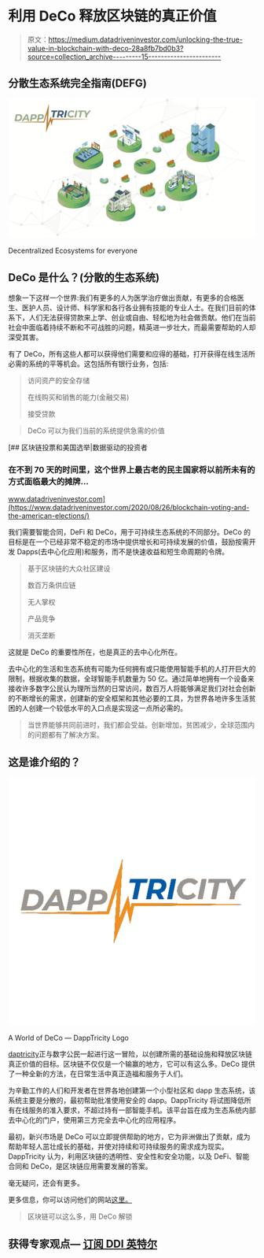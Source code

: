 # 利用 DeCo 释放区块链的真正价值

> 原文：<https://medium.datadriveninvestor.com/unlocking-the-true-value-in-blockchain-with-deco-28a8fb7bd0b3?source=collection_archive---------15----------------------->

## 分散生态系统完全指南(DEFG)

![](img/ed2d097367267f6a2b9964063767a035.png)

Decentralized Ecosystems for everyone

## DeCo 是什么？(分散的生态系统)

想象一下这样一个世界:我们有更多的人为医学治疗做出贡献，有更多的合格医生、医护人员、设计师、科学家和各行各业拥有技能的专业人士。在我们目前的体系下，人们无法获得贷款来上学、创业或自由、轻松地为社会做贡献。他们在当前社会中面临着持续不断和不可战胜的问题，精英进一步壮大，而最需要帮助的人却深受其害。

有了 DeCo，所有这些人都可以获得他们需要和应得的基础，打开获得在线生活所必需的系统的平等机会。这包括所有银行业务，包括:

> 访问资产的安全存储
> 
> 在线购买和销售的能力(金融交易)
> 
> 接受贷款

> DeCo 可以为我们当前的系统提供急需的价值

[](https://www.datadriveninvestor.com/2020/08/26/blockchain-voting-and-the-american-elections/) [## 区块链投票和美国选举|数据驱动的投资者

### 在不到 70 天的时间里，这个世界上最古老的民主国家将以前所未有的方式面临最大的摊牌…

www.datadriveninvestor.com](https://www.datadriveninvestor.com/2020/08/26/blockchain-voting-and-the-american-elections/) 

我们需要智能合同，DeFi 和 DeCo，用于可持续生态系统的不同部分。DeCo 的目标是在一个已经非常不稳定的市场中提供增长和可持续发展的价值，鼓励按需开发 Dapps(去中心化应用)和服务，而不是快速收益和短生命周期的令牌。

> 基于区块链的大众社区建设
> 
> 数百万条供应链
> 
> 无人掌权
> 
> 产品竞争
> 
> 消灭垄断

这就是 DeCo 的重要性所在，也是真正的去中心化所在。

去中心化的生活和生态系统有可能为任何拥有或只能使用智能手机的人打开巨大的限制，根据收集的数据，全球智能手机数量为 50 亿。通过简单地拥有一个设备来接收许多数字公民认为理所当然的日常访问，数百万人将能够满足我们对社会创新的不断增长的需求，创建新的安全框架和其他必要的工具，为世界各地许多生活贫困的人创建一个较低水平的入口点是实现这一点所必需的。

> 当世界能够共同前进时，我们都会受益。创新增加，贫困减少，全球范围内的问题都有了解决方案。

## 这是谁介绍的？

![](img/f16cc766adbbc1e9da8b024a16809d8d.png)

A World of DeCo — DappTricity Logo

[daptricity](https://dapptricity.com/)正与数字公民一起进行这一冒险，以创建所需的基础设施和释放区块链真正价值的目标。区块链不仅仅是一个输赢的地方，它可以有这么多。DeCo 提供了一种全新的方法，在日常生活中真正造福和服务于人们。

为辛勤工作的人们和开发者在世界各地创建第一个小型社区和 dapp 生态系统，该系统主要是分散的，最初帮助批准使用安全的 dapp。DappTricity 将试图降低所有在线服务的准入要求，不超过持有一部智能手机。该平台旨在成为生态系统内部去中心化的门户，使用第三方完全去中心化的应用程序。

最初，新兴市场是 DeCo 可以立即提供帮助的地方，它为非洲做出了贡献，成为帮助年轻人茁壮成长的基础，并使对持续和可持续服务的需求成为现实。DappTricity 认为，利用区块链的透明性、安全性和安全功能，以及 DeFi、智能合同和 DeCo，是区块链应用需要发展的答案。

毫无疑问，还会有更多。

更多信息，你可以访问他们的网站[这里。](https://www.dapptricity.com/)

> 区块链可以这么多，用 DeCo 解锁

## 获得专家观点— [订阅 DDI 英特尔](https://datadriveninvestor.com/ddi-intel)